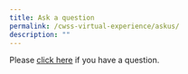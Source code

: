 ```yaml
---
title: Ask a question
permalink: /cwss-virtual-experience/askus/
description: ""
---
```

Please [click here](https://form.gov.sg/645d7a99337d540012568dcf) if you have a question.